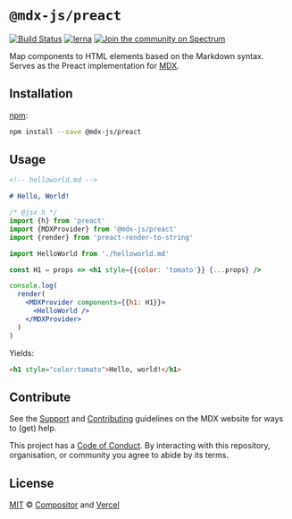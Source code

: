 # `@mdx-js/preact`

[![Build Status][build-badge]][build]
[![lerna][lerna-badge]][lerna]
[![Join the community on Spectrum][spectrum-badge]][spectrum]

Map components to HTML elements based on the Markdown syntax.
Serves as the Preact implementation for [MDX][].

## Installation

[npm][]:

```sh
npm install --save @mdx-js/preact
```

## Usage

```md
<!-- helloworld.md -->

# Hello, World!
```

```jsx
/* @jsx h */
import {h} from 'preact'
import {MDXProvider} from '@mdx-js/preact'
import {render} from 'preact-render-to-string'

import HelloWorld from './helloworld.md'

const H1 = props => <h1 style={{color: 'tomato'}} {...props} />

console.log(
  render(
    <MDXProvider components={{h1: H1}}>
      <HelloWorld />
    </MDXProvider>
  )
)
```

Yields:

```html
<h1 style="color:tomato">Hello, world!</h1>
```

## Contribute

See the [Support][] and [Contributing][] guidelines on the MDX website for ways
to (get) help.

This project has a [Code of Conduct][coc].
By interacting with this repository, organisation, or community you agree to
abide by its terms.

## License

[MIT][] © [Compositor][] and [Vercel][]

<!-- Definitions -->

[build]: https://travis-ci.com/mdx-js/mdx
[build-badge]: https://travis-ci.com/mdx-js/mdx.svg?branch=master
[lerna]: https://lernajs.io/
[lerna-badge]: https://img.shields.io/badge/maintained%20with-lerna-cc00ff.svg
[spectrum]: https://spectrum.chat/mdx
[spectrum-badge]: https://withspectrum.github.io/badge/badge.svg
[contributing]: https://mdxjs.com/contributing
[support]: https://mdxjs.com/support
[coc]: https://github.com/mdx-js/.github/blob/master/code-of-conduct.md
[mit]: license
[compositor]: https://compositor.io
[vercel]: https://vercel.com
[mdx]: https://github.com/mdx-js/mdx
[npm]: https://docs.npmjs.com/cli/install
